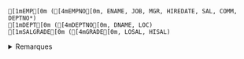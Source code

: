 ```ansi wrap
[1mEMP[0m ([4mEMPNO[0m, ENAME, JOB, MGR, HIREDATE, SAL, COMM, DEPTNO*)
[1mDEPT[0m ([4mDEPTNO[0m, DNAME, LOC)
[1mSALGRADE[0m ([4mGRADE[0m, LOSAL, HISAL)
```

<details>
    <summary>Remarques</summary>

- La relation `EMP` représente des employés.

  - Un employé est identifié par son numéro `EMPNO`, son nom `ENAME`, son emploi `JOB`, le numero de son chef hierarchique `MGR`, sa date d'embauche `HIREDATE`, son salaire mensuel `SAL`, le montant de ses commissions mensuelles `COMM` et le département auquel il appartient `DEPTNO`.

- La relation `DEPT` représente des départements.
    - Un département est identifié par son numéro `DEPTNO`, son nom `DNAME` et la ville `LOC` dans laquelle il se situe.

- La relation `SALGRADE` représente des grilles de salaire.
    - Les grilles de salaire sont identifiées par `GRADE`, le salaire minimum de la grille `LOSAL` et le salaire maximum `HISAL`.

</details>
